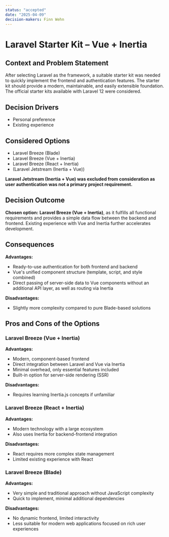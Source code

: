 ```yaml
---
status: "accepted"
date: "2025-04-09"
decision-makers: Finn Wehn
---
```


# Laravel Starter Kit – Vue + Inertia

## Context and Problem Statement

After selecting Laravel as the framework, a suitable starter kit was needed to quickly implement the frontend and
authentication features. The starter kit should provide a modern, maintainable, and easily extensible foundation.
The official starter kits available with Laravel 12 were considered.

## Decision Drivers

- Personal preference
- Existing experience

## Considered Options

- Laravel Breeze (Blade)
- Laravel Breeze (Vue + Inertia)
- Laravel Breeze (React + Inertia)
- (Laravel Jetstream (Inertia + Vue))

**Laravel Jetstream (Inertia + Vue) was excluded from consideration as user authentication was not a primary project
requirement.**

## Decision Outcome

**Chosen option:** **Laravel Breeze (Vue + Inertia)**, as it fulfills all functional requirements and provides a simple
data flow between the backend and frontend. Existing experience with Vue and Inertia further accelerates development.

## Consequences

**Advantages:**

- Ready-to-use authentication for both frontend and backend
- Vue's unified component structure (template, script, and style combined)
- Direct passing of server-side data to Vue components without an additional API layer, as well as routing via Inertia

**Disadvantages:**

- Slightly more complexity compared to pure Blade-based solutions

## Pros and Cons of the Options

### Laravel Breeze (Vue + Inertia)

**Advantages:**

- Modern, component-based frontend
- Direct integration between Laravel and Vue via Inertia
- Minimal overhead, only essential features included
- Built-in option for server-side rendering (SSR)

**Disadvantages:**

- Requires learning Inertia.js concepts if unfamiliar

### Laravel Breeze (React + Inertia)

**Advantages:**

- Modern technology with a large ecosystem
- Also uses Inertia for backend-frontend integration

**Disadvantages:**

- React requires more complex state management
- Limited existing experience with React

### Laravel Breeze (Blade)

**Advantages:**

- Very simple and traditional approach without JavaScript complexity
- Quick to implement, minimal additional dependencies

**Disadvantages:**

- No dynamic frontend, limited interactivity
- Less suitable for modern web applications focused on rich user experiences
